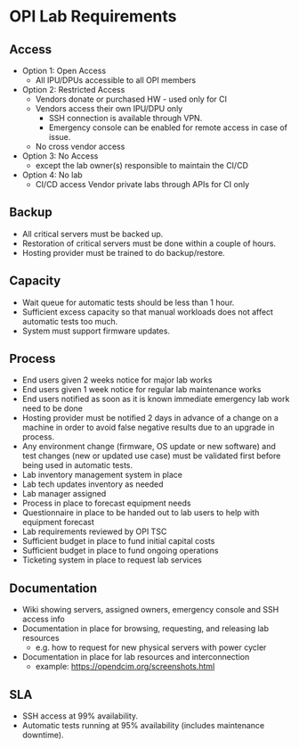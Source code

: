 # OPI Lab Requirements

## Access
  - Option 1:  Open Access
    - All IPU/DPUs accessible to all OPI members
  - Option 2: Restricted Access
    - Vendors donate or purchased HW - used only for CI
    - Vendors access their own IPU/DPU only
      - SSH connection is available through VPN.
      - Emergency console can be enabled for remote access in case of issue.
    - No cross vendor access
  - Option 3: No Access
    - except the lab owner(s) responsible to maintain the CI/CD
  - Option 4: No lab
    - CI/CD access Vendor private labs through APIs for CI only

## Backup

- All critical servers must be backed up.
- Restoration of critical servers must be done within a couple of hours.
- Hosting provider must be trained to do backup/restore.

## Capacity

- Wait queue for automatic tests should be less than 1 hour.
- Sufficient excess capacity so that manual workloads does not affect automatic tests too much.
- System must support firmware updates.

## Process

- End users given 2 weeks notice for major lab works
- End users given 1 week notice for regular lab maintenance works
- End users notified as soon as it is known immediate emergency lab work need to be done
- Hosting provider must be notified 2 days in advance of a change on a machine
  in order to avoid false negative results due to an upgrade in process.
- Any environment change (firmware, OS update or new software)
  and test changes (new or updated use case)
  must be validated first before being used in automatic tests.
- Lab inventory management system in place
- Lab tech updates inventory as needed
- Lab manager assigned
- Process in place to forecast equipment needs
- Questionnaire in place to be handed out to lab users to help with equipment forecast
- Lab requirements reviewed by OPI TSC
- Sufficient budget in place to fund initial capital costs
- Sufficient budget in place to fund ongoing operations
- Ticketing system in place to request lab services

## Documentation

- Wiki showing servers, assigned owners, emergency console and SSH access info
- Documentation in place for browsing, requesting, and releasing lab resources
  - e.g. how to request for new physical servers with power cycler
- Documentation in place for lab resources and interconnection
  - example: <https://opendcim.org/screenshots.html>

## SLA

- SSH access at 99% availability.
- Automatic tests running at 95% availability (includes maintenance downtime).
